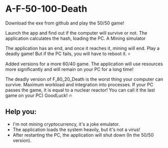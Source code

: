 # A-F-50-100-Death
Download the exe from github and play the 50/50 game!

Launch the app and find out if the computer will survive or not. The application calculates the hash, loading the PC. A Mining simulator

The application has an end, and once it reaches it, mining will end. Play a deadly game! But if the PC fails, you will have to reboot it. 💀

Added versions for a more 60/40 game. The application will use resources more significantly and will remain on your PC for a long time!

The deadly version of F_80_20_Death is the worst thing your computer can survive. Maximum workload and integration into processes. If your PC passes the game, it is equal to a nuclear reactor!
You can call it the last game on your PC) GoodLuck! 🔥

## Help you:
- I'm not mining cryptocurrency, it's a joke emulator.
- The application loads the system heavily, but it's not a virus!
- After restarting the PC, the application will shut down (In the 50/50 version).
